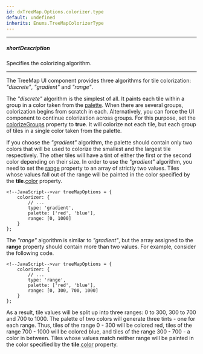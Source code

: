 ```yaml
---
id: dxTreeMap.Options.colorizer.type
default: undefined
inherits: Enums.TreeMapColorizerType
---
```

---
##### shortDescription
Specifies the colorizing algorithm.

---
The TreeMap UI component provides three algorithms for tile colorization: *"discrete"*, *"gradient"* and *"range"*.

The *"discrete"* algorithm is the simplest of all. It paints each tile within a group in a color taken from the [palette](/api-reference/10%20UI%20Components/dxTreeMap/1%20Configuration/colorizer/palette.md '/Documentation/ApiReference/UI_Components/dxTreeMap/Configuration/colorizer/#palette'). When there are several groups, colorization begins from scratch in each. Alternatively, you can force the UI component to continue colorization across groups. For this purpose, set the [colorizeGroups](/api-reference/10%20UI%20Components/dxTreeMap/1%20Configuration/colorizer/colorizeGroups.md '/Documentation/ApiReference/UI_Components/dxTreeMap/Configuration/colorizer/#colorizeGroups') property to **true**. It will colorize not each tile, but each group of tiles in a single color taken from the palette.

If you choose the *"gradient"* algorithm, the palette should contain only two colors that will be used to colorize the smallest and the largest tile respectively. The other tiles will have a tint of either the first or the second color depending on their size. In order to use the *"gradient"* algorithm, you need to set the [range](/api-reference/10%20UI%20Components/dxTreeMap/1%20Configuration/colorizer/range.md '/Documentation/ApiReference/UI_Components/dxTreeMap/Configuration/colorizer/#range') property to an array of strictly two values. Tiles whose values fall out of the range will be painted in the color specified by the **tile**.[color](/api-reference/10%20UI%20Components/dxTreeMap/1%20Configuration/tile/color.md '/Documentation/ApiReference/UI_Components/dxTreeMap/Configuration/tile/#color') property.

    <!--JavaScript-->var treeMapOptions = {
        colorizer: {
            // ...
            type: 'gradient',
            palette: ['red', 'blue'],
            range: [0, 1000]
        }
    };
    
The *"range"* algorithm is similar to *"gradient"*, but the array assigned to the **range** property should contain more than two values. For example, consider the following code.

    <!--JavaScript-->var treeMapOptions = {
        colorizer: {
            // ...
            type: 'range',
            palette: ['red', 'blue'],
            range: [0, 300, 700, 1000]
        }
    };
    
As a result, tile values will be split up into three ranges: 0 to 300, 300 to 700 and 700 to 1000. The palette of two colors will generate three tints - one for each range. Thus, tiles of the range 0 - 300 will be colored red, tiles of the range 700 - 1000 will be colored blue, and tiles of the range 300 - 700 - a color in between. Tiles whose values match neither range will be painted in the color specified by the **tile**.[color](/api-reference/10%20UI%20Components/dxTreeMap/1%20Configuration/tile/color.md '/Documentation/ApiReference/UI_Components/dxTreeMap/Configuration/tile/#color') property.

